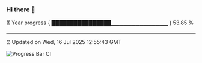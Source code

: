 ### Hi there 👋

⏳ Year progress { ████████████████▁▁▁▁▁▁▁▁▁▁▁▁▁▁ } 53.85 %

---

⏰ Updated on Wed, 16 Jul 2025 12:55:43 GMT

![Progress Bar CI](https://github.com/ZhaoGui/ZhaoGui/workflows/Progress%20Bar%20CI/badge.svg)
